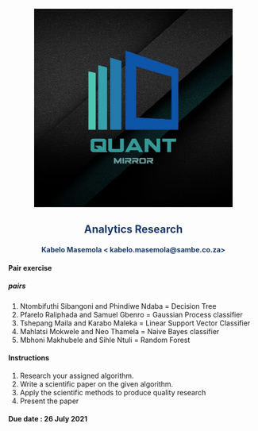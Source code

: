 <p align="center" style="background-color:"><img src="../assets/logo.jpeg"  width="400"></p><p align="center"><h2 style="color: #193967; text-align: center">
    Analytics Research
</h2></p>
<p align="center"><h4 style="color: #193967; text-align: center">
    Kabelo Masemola < kabelo.masemola@sambe.co.za>
</h4></p>

#### Pair exercise 
##### pairs 
1. Ntombifuthi Sibangoni and  Phindiwe Ndaba = Decision Tree 
2. Pfarelo Raliphada and Samuel Gbenro = Gaussian Process classifier 
3. Tshepang Maila and Karabo Maleka = Linear Support Vector Classifier 
4. Mahlatsi Mokwele and Neo Thamela = Naive Bayes classifier 
5. Mbhoni Makhubele and Sihle Ntuli = Random Forest 

#### Instructions
1. Research your assigned algorithm. 
2. Write a scientific paper on the given algorithm. 
3. Apply the scientific methods to produce quality research
4. Present the paper 

#### Due date : 26 July 2021 
